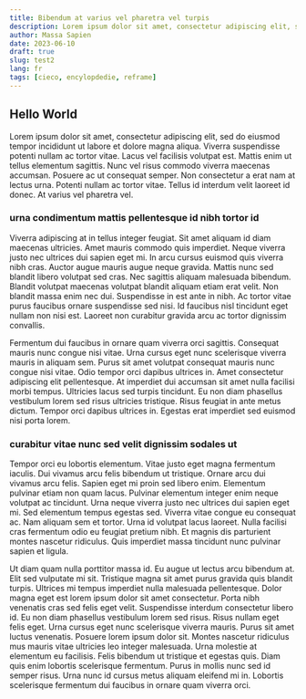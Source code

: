 ```yaml
---
title: Bibendum at varius vel pharetra vel turpis
description: Lorem ipsum dolor sit amet, consectetur adipiscing elit, sed do eiusmod tempor incididunt ut labore et dolore magna aliqua. Ipsum consequat nisl vel pretium lectus.
author: Massa Sapien
date: 2023-06-10
draft: true
slug: test2
lang: fr
tags: [cieco, encylopdedie, reframe]
---
```


## Hello World
Lorem ipsum dolor sit amet, consectetur adipiscing elit, sed do eiusmod tempor incididunt ut labore et dolore magna aliqua. Viverra suspendisse potenti nullam ac tortor vitae. Lacus vel facilisis volutpat est. Mattis enim ut tellus elementum sagittis. Nunc vel risus commodo viverra maecenas accumsan. Posuere ac ut consequat semper. Non consectetur a erat nam at lectus urna. Potenti nullam ac tortor vitae. Tellus id interdum velit laoreet id donec. At varius vel pharetra vel.

### urna condimentum mattis pellentesque id nibh tortor id
Viverra adipiscing at in tellus integer feugiat. Sit amet aliquam id diam maecenas ultricies. Amet mauris commodo quis imperdiet. Neque viverra justo nec ultrices dui sapien eget mi. In arcu cursus euismod quis viverra nibh cras. Auctor augue mauris augue neque gravida. Mattis nunc sed blandit libero volutpat sed cras. Nec sagittis aliquam malesuada bibendum. Blandit volutpat maecenas volutpat blandit aliquam etiam erat velit. Non blandit massa enim nec dui. Suspendisse in est ante in nibh. Ac tortor vitae purus faucibus ornare suspendisse sed nisi. Id faucibus nisl tincidunt eget nullam non nisi est. Laoreet non curabitur gravida arcu ac tortor dignissim convallis.

Fermentum dui faucibus in ornare quam viverra orci sagittis. Consequat mauris nunc congue nisi vitae. Urna cursus eget nunc scelerisque viverra mauris in aliquam sem. Purus sit amet volutpat consequat mauris nunc congue nisi vitae. Odio tempor orci dapibus ultrices in. Amet consectetur adipiscing elit pellentesque. At imperdiet dui accumsan sit amet nulla facilisi morbi tempus. Ultricies lacus sed turpis tincidunt. Eu non diam phasellus vestibulum lorem sed risus ultricies tristique. Risus feugiat in ante metus dictum. Tempor orci dapibus ultrices in. Egestas erat imperdiet sed euismod nisi porta lorem.

### curabitur vitae nunc sed velit dignissim sodales ut
Tempor orci eu lobortis elementum. Vitae justo eget magna fermentum iaculis. Dui vivamus arcu felis bibendum ut tristique. Ornare arcu dui vivamus arcu felis. Sapien eget mi proin sed libero enim. Elementum pulvinar etiam non quam lacus. Pulvinar elementum integer enim neque volutpat ac tincidunt. Urna neque viverra justo nec ultrices dui sapien eget mi. Sed elementum tempus egestas sed. Viverra vitae congue eu consequat ac. Nam aliquam sem et tortor. Urna id volutpat lacus laoreet. Nulla facilisi cras fermentum odio eu feugiat pretium nibh. Et magnis dis parturient montes nascetur ridiculus. Quis imperdiet massa tincidunt nunc pulvinar sapien et ligula.

Ut diam quam nulla porttitor massa id. Eu augue ut lectus arcu bibendum at. Elit sed vulputate mi sit. Tristique magna sit amet purus gravida quis blandit turpis. Ultrices mi tempus imperdiet nulla malesuada pellentesque. Dolor magna eget est lorem ipsum dolor sit amet consectetur. Porta nibh venenatis cras sed felis eget velit. Suspendisse interdum consectetur libero id. Eu non diam phasellus vestibulum lorem sed risus. Risus nullam eget felis eget. Urna cursus eget nunc scelerisque viverra mauris. Purus sit amet luctus venenatis. Posuere lorem ipsum dolor sit. Montes nascetur ridiculus mus mauris vitae ultricies leo integer malesuada. Urna molestie at elementum eu facilisis. Felis bibendum ut tristique et egestas quis. Diam quis enim lobortis scelerisque fermentum. Purus in mollis nunc sed id semper risus. Urna nunc id cursus metus aliquam eleifend mi in. Lobortis scelerisque fermentum dui faucibus in ornare quam viverra orci.